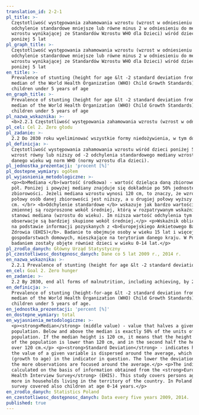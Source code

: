 ```yaml
---
translation_id: 2-2-1
pl_title: >-
  Częstotliwość występowania zahamowania wzrostu (wzrost w odniesieniu do wieku,
  odchylenie standardowe mniejsze lub równe minus 2 w odniesieniu do mediany
  wzrostu wynikającej ze Standardów Wzrostu WHO dla Dzieci) wśród dzieci w wieku
  poniżej 5 lat
pl_graph_title: >-
  Częstotliwość występowania zahamowania wzrostu (wzrost w odniesieniu do wieku,
  odchylenie standardowe mniejsze lub równe minus 2 w odniesieniu do mediany
  wzrostu wynikającej ze Standardów Wzrostu WHO dla Dzieci) wśród dzieci w wieku
  poniżej 5 lat
en_title: >-
  Prevalence of stunting (height for age &lt -2 standard deviation from the
  median of the World Health Organization (WHO) Child Growth Standards) among
  children under 5 years of age
en_graph_title: >-
  Prevalence of stunting (height for age &lt -2 standard deviation from the
  median of the World Health Organization (WHO) Child Growth Standards) among
  children under 5 years of age
pl_nazwa_wskaznika: >-
  <b>2.2.1 Częstotliwość występowania zahamowania wzrostu (wzrost w odniesieniu do wieku, odchylenie standardowe mniejsze lub równe minus 2 w odniesieniu do mediany wzrostu wynikającej ze Standardów Wzrostu WHO dla Dzieci) wśród dzieci w wieku poniżej 5 lat</b>
pl_cel: Cel 2. Zero głodu
pl_zadanie: >-
  2.2 Do 2030 roku wyeliminować wszystkie formy niedożywienia, w tym do 2025 r. zrealizować uzgodnione na szczeblu międzynarodowym zadania dotyczące zaburzeń wzrostu wśród dzieci poniżej piątego roku życia oraz zapewnić właściwą żywność dla dorastających dziewcząt, ciężarnych i karmiących kobiet oraz osób starszych
pl_definicja: >-
  Częstotliwość występowania zahamowania wzrostu wśród dzieci poniżej 5 lat -
  wzrost równy lub niższy od -2 odchylenia standardowego mediany wzrostu dla
  danego wieku wg norm WHO (normy wzrostu dla dzieci).
pl_jednostka_prezentacji: 'procent [%]'
pl_dostepne_wymiary: ogółem
pl_wyjasnienia_metodologiczne: >-
  <p><b>Mediana </b>(wartość środkowa) - wartość dzieląca daną zbiorowość na
  pół. Poniżej i powyżej mediany znajduje się dokładnie po 50% jednostek danej
  zbiorowości. Jeżeli mediana wzrostu wynosi 120 cm, to znaczy, że wzrost u
  połowy osób danej zbiorowości jest niższy, a u drugiej połowy wyższy od 120
  cm. </br> <b>Odchylenie standardowe </b> wskazuje jak bardzo wartości danej
  zmiennej są rozproszone wokół średniej, którą w rozpatrywanym wskaźniku
  stanowi mediana (wzrostu do wieku). Im niższa wartość odchylenia tym
  obserwacje są bardziej skupione wokół średniej.</p> <p>Wskaźnik obliczany jest
  na podstawie informacji pozyskanych z <b>Europejskiego Ankietowego Badania
  Zdrowia (EHIS)</b>. Badanie to obejmuje osoby w wieku 15 lat i więcej w
  gospodarstwach domowych, mieszkające na terytorium danego kraju. W Polsce
  badaniem zostały objęte również dzieci w wieku 0-14 lat.</p>
pl_zrodlo_danych: Główny Urząd Statystyczny
pl_czestotliwosc_dostępnosc_danych: Dane co 5 lat 2009 r., 2014 r.
en_nazwa_wskaznika: >-
  2.2.1 Prevalence of stunting (height for age &lt -2 standard deviation from the median of the World Health Organization (WHO) Child Growth Standards) among children under 5 years of age
en_cel: Goal 2. Zero hunger
en_zadanie: >-
  2.2 By 2030, end all forms of malnutrition, including achieving, by 2025, the internationally agreed targets on stunting and wasting in children under 5 years of age, and address the nutritional needs of adolescent girls, pregnant and lactating women and older persons
en_definicja: >-
  Prevalence of stunting (height-for-age &lt -2 standard deviation from the
  median of the World Health Organization (WHO) Child Growth Standards) among
  children under 5 years of age.
en_jednostka_prezentacji: 'percent [%]'
en_dostepne_wymiary: total
en_wyjasnienia_metodologiczne: >-
  <p><strong>Median</strong> (middle value) - value that halves a given
  population. Below and above the median is exactly 50% of the units of a given
  population. If the median height is 120 cm, it means that the height in a half
  of the population is lower than 120 cm, and in the second half the height is
  over 120 cm.</p> <p><strong>Standard Deviation</strong> - indicates how much
  the value of a given variable is dispersed around the average, which is median
  (growth to age) in the indicator in question. The lower the deviation value,
  the more observations are focused around the average.</p> <p>The indicator is
  calculated on the basis of information obtained from the <strong>European
  Health Interview Survey</strong> (EHIS). This study covers persons aged 15 and
  more in households living in the territory of the country. In Poland the
  survey covered also children at age 0-14 years.</p>
en_zrodlo_danych: Statistics Poland
en_czestotliwosc_dostępnosc_danych: Data every five years 2009, 2014.
published: true
---
```

